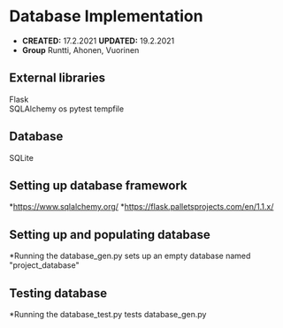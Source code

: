 # Database Implementation
* **CREATED:** 17.2.2021
**UPDATED:** 19.2.2021
* **Group** Runtti, Ahonen, Vuorinen
## External libraries
Flask<br>
SQLAlchemy
os
pytest
tempfile

## Database
SQLite

## Setting up database framework
*https://www.sqlalchemy.org/
*https://flask.palletsprojects.com/en/1.1.x/

## Setting up and populating database
*Running the database_gen.py sets up an empty database named "project_database"

## Testing database
*Running the database_test.py tests database_gen.py 
